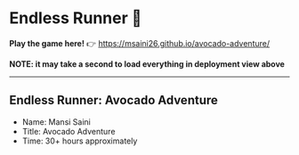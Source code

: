 # **Endless Runner** 🥑

**Play the game here!** 👉 https://msaini26.github.io/avocado-adventure/

**NOTE: it may take a second to load everything in deployment view above**

--------

## Endless Runner: Avocado Adventure

- Name: Mansi Saini
- Title: Avocado Adventure
- Time: 30+ hours approximately
